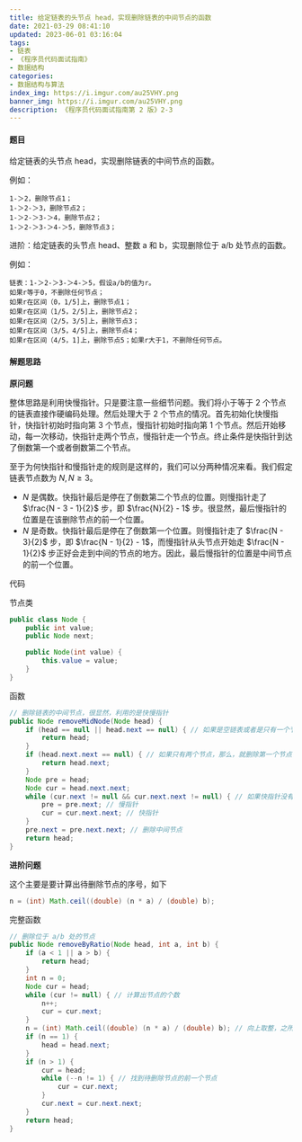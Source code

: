 ```yaml
---
title: 给定链表的头节点 head，实现删除链表的中间节点的函数
date: 2021-03-29 08:41:10
updated: 2023-06-01 03:16:04
tags:
- 链表
- 《程序员代码面试指南》
- 数据结构
categories:
- 数据结构与算法
index_img: https://i.imgur.com/au25VHY.png
banner_img: https://i.imgur.com/au25VHY.png
description: 《程序员代码面试指南第 2 版》2-3
---
```


#### 题目

给定链表的头节点 head，实现删除链表的中间节点的函数。

例如：

    1-＞2，删除节点1；
    1-＞2-＞3，删除节点2；
    1-＞2-＞3-＞4，删除节点2；
    1-＞2-＞3-＞4-＞5，删除节点3；

进阶：给定链表的头节点 head、整数 a 和 b，实现删除位于 a/b 处节点的函数。

例如：

    链表：1-＞2-＞3-＞4-＞5，假设a/b的值为r。
    如果r等于0，不删除任何节点；
    如果r在区间（0，1/5]上，删除节点1；
    如果r在区间（1/5，2/5]上，删除节点2；
    如果r在区间（2/5，3/5]上，删除节点3；
    如果r在区间（3/5，4/5]上，删除节点4；
    如果r在区间（4/5，1]上，删除节点5；如果r大于1，不删除任何节点。

#### 解题思路

**原问题**

整体思路是利用快慢指针。只是要注意一些细节问题。我们将小于等于 2 个节点的链表直接作硬编码处理。然后处理大于 2 个节点的情况。首先初始化快慢指针，快指针初始时指向第 3 个节点，慢指针初始时指向第 1 个节点。然后开始移动，每一次移动，快指针走两个节点，慢指针走一个节点。终止条件是快指针到达了倒数第一个或者倒数第二个节点。

至于为何快指针和慢指针走的规则是这样的，我们可以分两种情况来看。我们假定链表节点数为 $N, N \geqslant 3$。

- $N$ 是偶数。快指针最后是停在了倒数第二个节点的位置。则慢指针走了 $\frac{N - 3 - 1}{2}$ 步，即 $\frac{N}{2} - 1$ 步。很显然，最后慢指针的位置是在该删除节点的前一个位置。
- $N$ 是奇数。快指针最后是停在了倒数第一个位置。则慢指针走了 $\frac{N - 3}{2}$ 步，即 $\frac{N - 1}{2} - 1$，而慢指针从头节点开始走 $\frac{N - 1}{2}$ 步正好会走到中间的节点的地方。因此，最后慢指针的位置是中间节点的前一个位置。

代码

节点类

```java
public class Node {
    public int value;
    public Node next;

    public Node(int value) {
        this.value = value;
    }
}
```

函数

```java
// 删除链表的中间节点，很显然，利用的是快慢指针
public Node removeMidNode(Node head) {
    if (head == null || head.next == null) { // 如果是空链表或者是只有一个节点的链表
        return head;
    }
    if (head.next.next == null) { // 如果只有两个节点，那么，就删除第一个节点
        return head.next;
    }
    Node pre = head;
    Node cur = head.next.next;
    while (cur.next != null && cur.next.next != null) { // 如果快指针没有走到倒数第一个或者倒数第二个节点
        pre = pre.next; // 慢指针
        cur = cur.next.next; // 快指针
    }
    pre.next = pre.next.next; // 删除中间节点
    return head;
}
```

**进阶问题**

这个主要是要计算出待删除节点的序号，如下

```java
n = (int) Math.ceil((double) (n * a) / (double) b);
```

完整函数

```java
// 删除位于 a/b 处的节点
public Node removeByRatio(Node head, int a, int b) {
    if (a < 1 || a > b) {
        return head;
    }
    int n = 0;
    Node cur = head;
    while (cur != null) { // 计算出节点的个数
        n++;
        cur = cur.next;
    }
    n = (int) Math.ceil((double) (n * a) / (double) b); // 向上取整，之所以将计算出来的值仍用 n 存储，是为了节省空间
    if (n == 1) {
        head = head.next;
    }
    if (n > 1) {
        cur = head;
        while (--n != 1) { // 找到待删除节点的前一个节点
            cur = cur.next;
        }
        cur.next = cur.next.next;
    }
    return head;
}
```